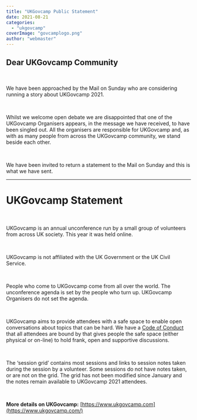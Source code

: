 ```yaml
---
title: "UKGovcamp Public Statement"
date: 2021-08-21
categories: 
  - "ukgovcamp"
coverImage: "govcamplogo.png"
author: "webmaster"
---
```


## **Dear UKGovcamp Community**

 

We have been approached by the Mail on Sunday who are considering running a story about UKGovcamp 2021. 

 

Whilst we welcome open debate we are disappointed that one of the UKGovcamp Organisers appears, in the message we have received, to have been singled out. All the organisers are responsible for UKGovcamp and, as with as many people from across the UKGovcamp community, we stand beside each other.  

 

We have been invited to return a statement to the Mail on Sunday and this is what we have sent.

* * *

# **UKGovcamp Statement**

 

UKGovcamp is an annual unconference run by a small group of volunteers from across UK society. This year it was held online. 

 

UKGovcamp is not affiliated with the UK Government or the UK Civil Service.

 

People who come to UKGovcamp come from all over the world. The unconference agenda is set by the people who turn up. UKGovcamp Organisers do not set the agenda. 

 

UKGovcamp aims to provide attendees with a safe space to enable open conversations about topics that can be hard. We have a [Code of Conduct](https://www.ukgovcamp.com/code-of-conduct/) that all attendees are bound by that gives people the safe space (either physical or on-line) to hold frank, open and supportive discussions. 

 

The ‘session grid’ contains most sessions and links to session notes taken during the session by a volunteer. Some sessions do not have notes taken, or are not on the grid. The grid has not been modified since January and the notes remain available to UKGovcamp 2021 attendees.  

 

**More details on UKGovcamp:** [https://www.ukgovcamp.com](https://www.ukgovcamp.com/)
